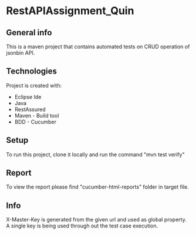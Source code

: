 # RestAPIAssignment_Quin

## General info
This is a maven project that contains automated tests on CRUD operation of jsonbin API.

## Technologies
Project is created with:
* Eclipse Ide
* Java
* RestAssured
* Maven - Build tool
* BDD - Cucumber

## Setup
To run this project, clone it locally and run the command "mvn test verify"

## Report
To view the report please find "cucumber-html-reports" folder in target file.


## Info
X-Master-Key is generated from the given url and used as global property. A single key is being used through out the test case execution.
